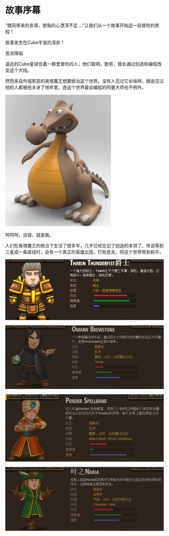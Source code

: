 # 故事序幕

“微风带来的言语，使我的心漂浮不定....”让我们从一个故事开始这一段冒险的旅程！

故事发生在Cube宇宙的深处！

恶龙降临

遥远的Cube星球住着一群爱冒险的人，他们聪明，勤劳，擅长通过创造和编程改变这个大陆。

然而来自外域邪恶的奥塔魔王想要统治这个世界。没有人见过它长啥样。据说见过他的人都被他关进了地牢里，连这个世界最会编程的阿曼大师也不例外。

![](/assets/AA1.png)

呵呵呵，没错，就是我。

人们在奥塔魔王的统治下生活了很多年，几乎已经忘记了创造的本领了。传说等到三星成一条直线时，会有一个真正的英雄出现，打败恶龙，将这个世界带到和平。

![](/assets/story-sward.png)

![](/assets/story-fashi.png)

![](/assets/fashi1-png)

![](/assets/story-gongjianshou.png)

